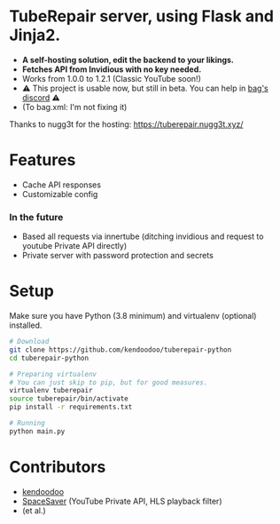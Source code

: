 # TubeRepair server, using Flask and Jinja2.
- __A self-hosting solution, edit the backend to your likings.__
- __Fetches API from Invidious with no key needed.__
- Works from 1.0.0 to 1.2.1 (Classic YouTube soon!)
- ⚠️ This project is usable now, but still in beta. You can help in [bag's discord](https://discord.bag-xml.com) ⚠️
- (To bag.xml: I'm not fixing it)

Thanks to nugg3t for the hosting: https://tuberepair.nugg3t.xyz/

# Features
- Cache API responses
- Customizable config

### In the future
- Based all requests via innertube (ditching invidious and request to youtube Private API directly)
- Private server with password protection and secrets

# Setup
Make sure you have Python (3.8 minimum) and virtualenv (optional) installed.
```bash
# Download
git clone https://github.com/kendoodoo/tuberepair-python
cd tuberepair-python

# Preparing virtualenv
# You can just skip to pip, but for good measures.
virtualenv tuberepair
source tuberepair/bin/activate
pip install -r requirements.txt

# Running
python main.py
```

# Contributors

- [kendoodoo](https://github.com/kendoodoo)
- [SpaceSaver](https://github.com/SpaceSaver) (YouTube Private API, HLS playback filter)
- (et al.)

